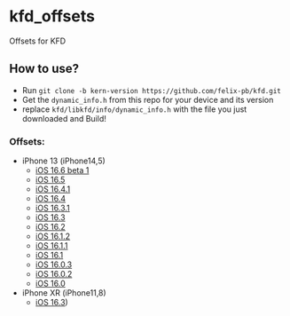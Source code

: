 # kfd_offsets
Offsets for KFD

## How to use?
- Run `git clone -b kern-version https://github.com/felix-pb/kfd.git`
- Get the `dynamic_info.h` from this repo for your device and its version
- replace `kfd/libkfd/info/dynamic_info.h` with the file you just downloaded and Build!

### Offsets:
- iPhone 13 (iPhone14,5)
  - [iOS 16.6 beta 1](https://raw.githubusercontent.com/Lrdsnow/kfd_offsets/main/iPhone14%2C5/iOS_16.6b1/dynamic_info.h)
  - [iOS 16.5](https://raw.githubusercontent.com/Lrdsnow/kfd_offsets/main/iPhone14%2C5/iOS_16.5/dynamic_info.h)
  - [iOS 16.4.1](https://raw.githubusercontent.com/Lrdsnow/kfd_offsets/main/iPhone14%2C5/iOS_16.4.1/dynamic_info.h)
  - [iOS 16.4](https://raw.githubusercontent.com/Lrdsnow/kfd_offsets/main/iPhone14%2C5/iOS_16.4/dynamic_info.h)
  - [iOS 16.3.1](https://raw.githubusercontent.com/Lrdsnow/kfd_offsets/main/iPhone14%2C5/iOS_16.3.1/dynamic_info.h)
  - [iOS 16.3](https://raw.githubusercontent.com/Lrdsnow/kfd_offsets/main/iPhone14%2C5/iOS_16.3/dynamic_info.h)
  - [iOS 16.2](https://raw.githubusercontent.com/Lrdsnow/kfd_offsets/main/iPhone14%2C5/iOS_16.2/dynamic_info.h)
  - [iOS 16.1.2](https://raw.githubusercontent.com/Lrdsnow/kfd_offsets/main/iPhone14%2C5/iOS_16.1.2/dynamic_info.h)
  - [iOS 16.1.1](https://raw.githubusercontent.com/Lrdsnow/kfd_offsets/main/iPhone14%2C5/iOS_16.1.1/dynamic_info.h)
  - [iOS 16.1](https://raw.githubusercontent.com/Lrdsnow/kfd_offsets/main/iPhone14%2C5/iOS_16.1/dynamic_info.h)
  - [iOS 16.0.3](https://raw.githubusercontent.com/Lrdsnow/kfd_offsets/main/iPhone14%2C5/iOS_16.0.3/dynamic_info.h)
  - [iOS 16.0.2](https://raw.githubusercontent.com/Lrdsnow/kfd_offsets/main/iPhone14%2C5/iOS_16.0.2/dynamic_info.h)
  - [iOS 16.0](https://raw.githubusercontent.com/Lrdsnow/kfd_offsets/main/iPhone14%2C5/iOS_16.0/dynamic_info.h)
- iPhone XR (iPhone11,8)
  - [iOS 16.3](https://raw.githubusercontent.com/Lrdsnow/kfd_offsets/main/iPhone11%2C8/iOS_16.3/dynamic_info.h))
